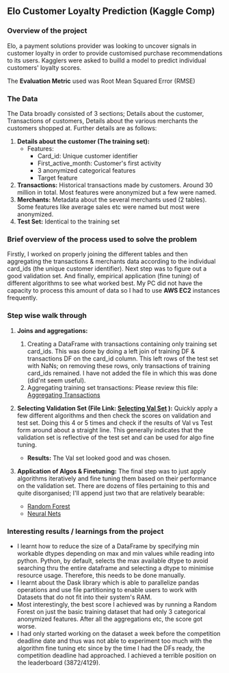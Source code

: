 ## Elo Customer Loyalty Prediction (Kaggle Comp)

### Overview of the project

Elo, a payment solutions provider was looking to uncover signals in customer loyalty in order to provide customised purchase recommendations to its users. Kagglers were asked to builld a model to predict individual customers' loyalty scores.

The __Evaluation Metric__ used was Root Mean Squared Error (RMSE)

### The Data

The Data broadly consisted of 3 sections; Details about the customer, Transactions of customers, Details about the various merchants the customers shopped at. Further details are as follows:

1. __Details about the customer (The training set):__ 
   - Features: 
       - Card_id: Unique customer identifier
       - First_active_month: Customer's first activity
       - 3 anonymized categorical features
       - Target feature
2. __Transactions:__ Historical transactions made by customers. Around 30 million in total. Most features were anonymized but a few were named.
3. __Merchants:__ Metadata about the several merchants used (2 tables). Some features like average sales etc were named but most were anonymized.
4. __Test Set:__ Identical to the training set

### Brief overview of the process used to solve the problem

Firstly, I worked on properly joining the different tables and then aggregating the transactions & merchants data according to the individual card_ids (the unique customer identifier). Next step was to figure out a good validation set.  And finally, empirical application (fine tuning) of different algorithms to see what worked best. My PC did not have the capacity to process this amount of data so I had to use __AWS EC2__ instances frequently. 

### Step wise walk through

1. __Joins and aggregations:__
    1. Creating a DataFrame with transactions containing only training set card_ids. This was done by doing a left join of training DF & transactions DF on the card_id column. This left rows of the test set with NaNs; on removing these rows, only transactions of training card_ids remained. I have not added the file in which this was done (did'nt seem useful).
    2. Aggregating training set transactions: Please review this file: [Aggregating Transactions](https://github.com/InsciteAnalytics/Elo-Merchant-Category-Kaggle-Comp-/blob/master/Aggregating%20Transactions.ipynb)

2. __Selecting Validation Set (File Link: [Selecting Val Set](https://github.com/InsciteAnalytics/Elo-Merchant-Category-Kaggle-Comp-/blob/master/Val-Test%20Sets.ipynb) ):__ Quickly apply a few different algorithms and then check the scores on validation and test set. Doing this 4 or 5 times and check if the results of Val vs Test form around about a straight line. This generally indicates that the validation set is reflective of the test set and can be used for algo fine tuning.
    - __Results:__ The Val set looked good and was chosen.
3. __Application of Algos & Finetuning:__ The final step was to just apply algorithms iteratively and fine tuning them based on their performance on the validation set. There are dozens of files pertaining to this and quite disorganised; I'll append just two that are relatively bearable:
    - [Random Forest](https://github.com/InsciteAnalytics/Elo-Merchant-Category-Kaggle-Comp-/blob/master/RF%20on%20combined%20data.ipynb)
    - [Neural Nets](https://github.com/InsciteAnalytics/Elo-Merchant-Category-Kaggle-Comp-/blob/master/Neural%20Net%20Post%20Comp.ipynb)

### Interesting results / learnings from the project

- I learnt how to reduce the size of a DataFrame by specifying min workable dtypes depending on max and min values while reading into python. Python, by default, selects the max available dtype to avoid searching thru the entire dataframe and selecting a dtype to minimise resource usage. Therefore, this needs to be done manually.
- I learnt about the Dask library which is able to parallelize pandas operations and use file partitioning to enable users to work with Datasets that do not fit into their system's RAM. 
- Most interestingly, the best score I achieved was by running a Random Forest on just the basic training dataset that had only 3 categorical anonymized features. After all the aggregations etc, the score got worse.
- I had only started working on the dataset a week before the competition deadline date and thus was not able to experiment too much with the algorithm fine tuning etc since by the time I had the DFs ready, the competition deadline had approached. I achieved a terrible position on the leaderboard (3872/4129). 
